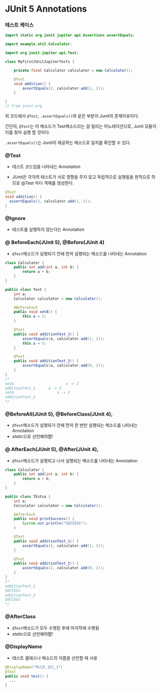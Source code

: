 # JUnit 5 Annotations



### 테스트 케이스

```java
import static org.junit.jupiter.api.Assertions.assertEquals;

import example.util.Calculator;

import org.junit.jupiter.api.Test;

class MyFirstJUnitJupiterTests {

    private final Calculator calculator = new Calculator();

    @Test
    void addition() {
        assertEquals(2, calculator.add(1, 1));
    }

}
// from junit.org
```

위 코드에서 `@Test`, `.assertEquals()`와 같은 부분이 Junit의 존재이유이다.

간단히, `@Test`는 이 메소드가 Test메소드라는 걸 알리는 어노테이션으로, Junit 모듈이 이를 찾아 실행 할 것이다.

`.assertEquals()`는 Junit이 제공하는 메소드로 일치를 확인할 수 있다.

### @Test

- 테스트 코드임을 나타내는 Annotation

- JUnit은 각각의 테스트가 서로 영향을 주지 않고 독립적으로 실행됨을
  원칙으로 하므로 @Test 마다 객체를 생성한다.

```java
@Test
void addition() {
  assertEquals(2, calculator.add(1, 1));
}
```



### @Ignore

- 테스트를 실행하지 않는다는 Annotation



### @ BeforeEach(JUnit 5), @Before(JUnit 4)

- `@Test`메소드가 실행되기 전에 먼저 실행되는 메소드를 나타내는 Annotation

```java
class Calculator {
	public int add(int a, int b) {
		return a + b;
	}
}

public class Test {
	int a;
	Calculator calculator = new Calculator();

	@BeforeEach
	public void setA() {
		this.a = 2;
	}

	@Test
	public void additionTest_1() {
		assertEquals(a, calculator.add(1, 1));
		this.a = 5;
	}

	@Test
	public void additionTest_2() {
		assertEquals(a, calculator.add(0, 2));
	}
}
/*
setA 				  		a -> 2
additionTest_1  	a -> 5
setA    		  		a -> 2
additionTest_2    
*/
```



### @BeforeAll(JUnit 5), @BeforeClass(JUnit 4), 

- `@Test`메소드가 실행되기 전에 먼저 한 번만 실행되는 메소드를 나타내는 Annotation
- *static*으로 선언해야함!



### @ AfterEach(JUnit 5), @After(JUnit 4),

- `@Test`메소드가 실행되고 나서 실행되는 메소드를 나타내는 Annotation

```java
class Calculator {
	public int add(int a, int b) {
		return a + b;
	}
}

public class TEstsa {
	int a;
	Calculator calculator = new Calculator();

	@AfterEach
	public void printSuccess() {
		System.out.println("SUCCESS");
	}

	@Test
	public void additionTest_1() {
		assertEquals(2, calculator.add(1, 1));
	}

	@Test
	public void additionTest_2() {
		assertEquals(2, calculator.add(0, 2));
	}
}
/*
additionTest_1
SUCCESS
additionTest_2    
SUCCESS
*/
```



### @AfterClass

- `@Test`메소드가 모두 수행된 후에 마지막에 수행됨
- *static*으로 선언해야함!



### @DisplayName

- 테스트 클래스나 메소드의 이름을 선언할 때 사용

```java
@DisplayName("테스트_코드_1")
@Test
public void test() {
  ...
}
```

